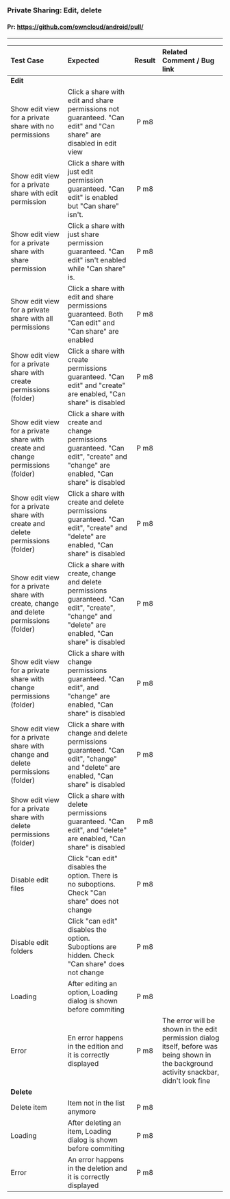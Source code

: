 ###  Private Sharing: Edit, delete

#### Pr: https://github.com/owncloud/android/pull/


---

 
| Test Case | Expected | Result | Related Comment / Bug link | 
| :-------- | :------- | :----: | :------------------------- | 
|**Edit**||||||
| Show edit view for a private share with no permissions | Click a share with edit and share permissions not guaranteed. "Can edit" and "Can share" are disabled in edit view | P m8 | |
| Show edit view for a private share with edit permission | Click a share with just edit permission guaranteed. "Can edit" is enabled but "Can share" isn't. | P m8 | |
| Show edit view for a private share with share permission | Click a share with just share permission guaranteed. "Can edit" isn't enabled while "Can share" is. | P m8 | |
| Show edit view for a private share with all permissions | Click a share with edit and share permissions guaranteed. Both "Can edit" and "Can share" are enabled | P m8 | |
| Show edit view for a private share with create permissions (folder) | Click a share with create permissions guaranteed. "Can edit" and "create" are enabled, "Can share" is disabled | P m8 | |
| Show edit view for a private share with create and change permissions (folder) | Click a share with create and change permissions guaranteed. "Can edit", "create" and "change" are enabled, "Can share" is disabled | P m8 | |
| Show edit view for a private share with create and delete permissions (folder) | Click a share with create and delete permissions guaranteed. "Can edit", "create" and "delete" are enabled, "Can share" is disabled | P m8 | |
| Show edit view for a private share with create, change and delete permissions (folder) | Click a share with create, change and delete permissions guaranteed. "Can edit", "create", "change" and "delete" are enabled, "Can share" is disabled | P m8 | |
| Show edit view for a private share with change permissions (folder) | Click a share with change permissions guaranteed. "Can edit", and "change" are enabled, "Can share" is disabled | P m8 | |
| Show edit view for a private share with change and delete permissions (folder) | Click a share with change and delete permissions guaranteed. "Can edit", "change" and "delete" are enabled, "Can share" is disabled | P m8 | |
| Show edit view for a private share with delete permissions (folder) | Click a share with delete permissions guaranteed. "Can edit", and "delete" are enabled, "Can share" is disabled | P m8 | |
| Disable edit files | Click "can edit" disables the option. There is no suboptions. Check "Can share" does not change  | P m8 |  |  |  |
| Disable edit folders| Click "can edit" disables the option. Suboptions are hidden. Check "Can share" does not change  | P m8 |  |  |  |
| Loading | After editing an option, Loading dialog is shown before commiting| P m8 |  |  |  |
| Error | En error happens in the edition and it is correctly displayed| P m8 | The error will be shown in the edit permission dialog itself, before was being shown in the background activity snackbar, didn't look fine |  |  |
|**Delete**||||||
| Delete item | Item not in the list anymore | P m8 |  |  |  |
| Loading | After deleting an item, Loading dialog is shown before commiting| P m8 |  |  |  |
| Error | An error happens in the deletion and it is correctly displayed| P m8 |  |  |  |

